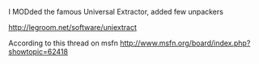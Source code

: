 I MODded the famous Universal Extractor, added few unpackers

http://legroom.net/software/uniextract

According to this thread on msfn http://www.msfn.org/board/index.php?showtopic=62418